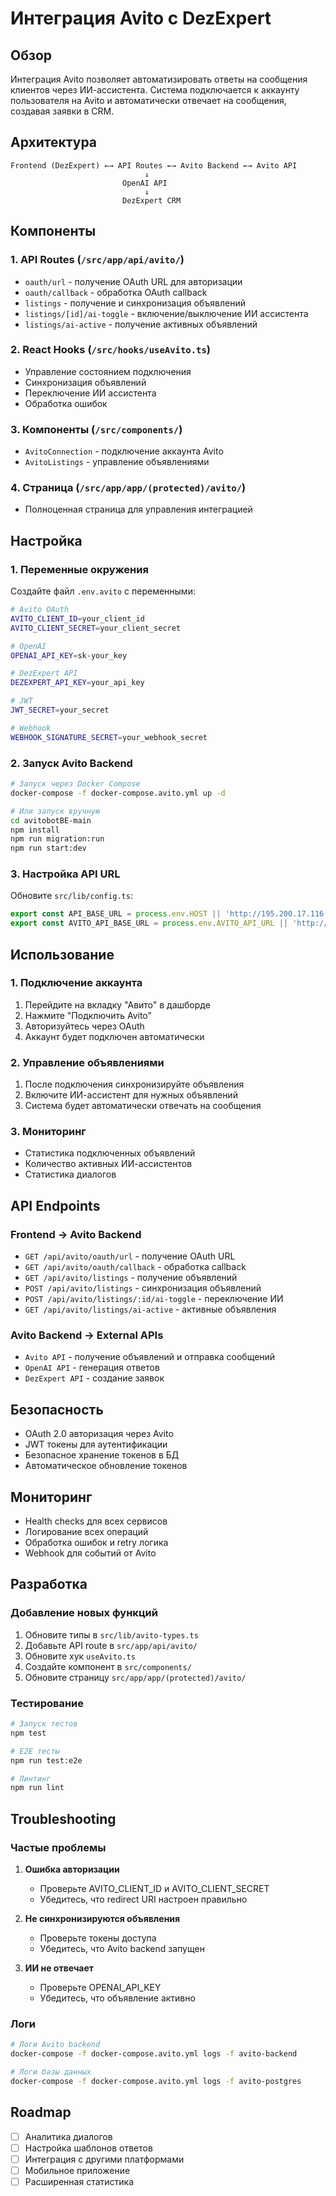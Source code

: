 # Интеграция Avito с DezExpert

## Обзор

Интеграция Avito позволяет автоматизировать ответы на сообщения клиентов через ИИ-ассистента. Система подключается к аккаунту пользователя на Avito и автоматически отвечает на сообщения, создавая заявки в CRM.

## Архитектура

```
Frontend (DezExpert) ←→ API Routes ←→ Avito Backend ←→ Avito API
                              ↓
                         OpenAI API
                              ↓
                         DezExpert CRM
```

## Компоненты

### 1. API Routes (`/src/app/api/avito/`)
- `oauth/url` - получение OAuth URL для авторизации
- `oauth/callback` - обработка OAuth callback
- `listings` - получение и синхронизация объявлений
- `listings/[id]/ai-toggle` - включение/выключение ИИ ассистента
- `listings/ai-active` - получение активных объявлений

### 2. React Hooks (`/src/hooks/useAvito.ts`)
- Управление состоянием подключения
- Синхронизация объявлений
- Переключение ИИ ассистента
- Обработка ошибок

### 3. Компоненты (`/src/components/`)
- `AvitoConnection` - подключение аккаунта Avito
- `AvitoListings` - управление объявлениями

### 4. Страница (`/src/app/app/(protected)/avito/`)
- Полноценная страница для управления интеграцией

## Настройка

### 1. Переменные окружения

Создайте файл `.env.avito` с переменными:

```bash
# Avito OAuth
AVITO_CLIENT_ID=your_client_id
AVITO_CLIENT_SECRET=your_client_secret

# OpenAI
OPENAI_API_KEY=sk-your_key

# DezExpert API
DEZEXPERT_API_KEY=your_api_key

# JWT
JWT_SECRET=your_secret

# Webhook
WEBHOOK_SIGNATURE_SECRET=your_webhook_secret
```

### 2. Запуск Avito Backend

```bash
# Запуск через Docker Compose
docker-compose -f docker-compose.avito.yml up -d

# Или запуск вручную
cd avitobotBE-main
npm install
npm run migration:run
npm run start:dev
```

### 3. Настройка API URL

Обновите `src/lib/config.ts`:

```typescript
export const API_BASE_URL = process.env.HOST || 'http://195.200.17.116:3000';
export const AVITO_API_BASE_URL = process.env.AVITO_API_URL || 'http://localhost:3001';
```

## Использование

### 1. Подключение аккаунта

1. Перейдите на вкладку "Авито" в дашборде
2. Нажмите "Подключить Avito"
3. Авторизуйтесь через OAuth
4. Аккаунт будет подключен автоматически

### 2. Управление объявлениями

1. После подключения синхронизируйте объявления
2. Включите ИИ-ассистент для нужных объявлений
3. Система будет автоматически отвечать на сообщения

### 3. Мониторинг

- Статистика подключенных объявлений
- Количество активных ИИ-ассистентов
- Статистика диалогов

## API Endpoints

### Frontend → Avito Backend

- `GET /api/avito/oauth/url` - получение OAuth URL
- `GET /api/avito/oauth/callback` - обработка callback
- `GET /api/avito/listings` - получение объявлений
- `POST /api/avito/listings` - синхронизация объявлений
- `POST /api/avito/listings/:id/ai-toggle` - переключение ИИ
- `GET /api/avito/listings/ai-active` - активные объявления

### Avito Backend → External APIs

- `Avito API` - получение объявлений и отправка сообщений
- `OpenAI API` - генерация ответов
- `DezExpert API` - создание заявок

## Безопасность

- OAuth 2.0 авторизация через Avito
- JWT токены для аутентификации
- Безопасное хранение токенов в БД
- Автоматическое обновление токенов

## Мониторинг

- Health checks для всех сервисов
- Логирование всех операций
- Обработка ошибок и retry логика
- Webhook для событий от Avito

## Разработка

### Добавление новых функций

1. Обновите типы в `src/lib/avito-types.ts`
2. Добавьте API route в `src/app/api/avito/`
3. Обновите хук `useAvito.ts`
4. Создайте компонент в `src/components/`
5. Обновите страницу `src/app/app/(protected)/avito/`

### Тестирование

```bash
# Запуск тестов
npm test

# E2E тесты
npm run test:e2e

# Линтинг
npm run lint
```

## Troubleshooting

### Частые проблемы

1. **Ошибка авторизации**
   - Проверьте AVITO_CLIENT_ID и AVITO_CLIENT_SECRET
   - Убедитесь, что redirect URI настроен правильно

2. **Не синхронизируются объявления**
   - Проверьте токены доступа
   - Убедитесь, что Avito backend запущен

3. **ИИ не отвечает**
   - Проверьте OPENAI_API_KEY
   - Убедитесь, что объявление активно

### Логи

```bash
# Логи Avito backend
docker-compose -f docker-compose.avito.yml logs -f avito-backend

# Логи базы данных
docker-compose -f docker-compose.avito.yml logs -f avito-postgres
```

## Roadmap

- [ ] Аналитика диалогов
- [ ] Настройка шаблонов ответов
- [ ] Интеграция с другими платформами
- [ ] Мобильное приложение
- [ ] Расширенная статистика
